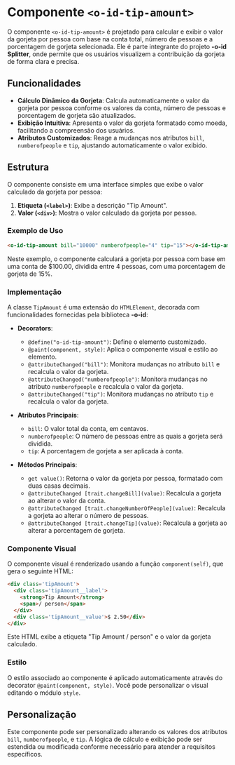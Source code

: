 # Componente `<o-id-tip-amount>`

O componente `<o-id-tip-amount>` é projetado para calcular e exibir o valor da gorjeta por pessoa com base na conta total, número de pessoas e a porcentagem de gorjeta selecionada. Ele é parte integrante do projeto **-o-id Splitter**, onde permite que os usuários visualizem a contribuição da gorjeta de forma clara e precisa.

## Funcionalidades

- **Cálculo Dinâmico da Gorjeta**: Calcula automaticamente o valor da gorjeta por pessoa conforme os valores da conta, número de pessoas e porcentagem de gorjeta são atualizados.
- **Exibição Intuitiva**: Apresenta o valor da gorjeta formatado como moeda, facilitando a compreensão dos usuários.
- **Atributos Customizados**: Reage a mudanças nos atributos `bill`, `numberofpeople` e `tip`, ajustando automaticamente o valor exibido.

## Estrutura

O componente consiste em uma interface simples que exibe o valor calculado da gorjeta por pessoa:

1. **Etiqueta (`<label>`)**: Exibe a descrição "Tip Amount".
2. **Valor (`<div>`)**: Mostra o valor calculado da gorjeta por pessoa.

### Exemplo de Uso

```html
<o-id-tip-amount bill="10000" numberofpeople="4" tip="15"></o-id-tip-amount>
```

Neste exemplo, o componente calculará a gorjeta por pessoa com base em uma conta de $100.00, dividida entre 4 pessoas, com uma porcentagem de gorjeta de 15%.

### Implementação

A classe `TipAmount` é uma extensão do `HTMLElement`, decorada com funcionalidades fornecidas pela biblioteca **-o-id**:

- **Decorators**:
  - `@define("o-id-tip-amount")`: Define o elemento customizado.
  - `@paint(component, style)`: Aplica o componente visual e estilo ao elemento.
  - `@attributeChanged("bill")`: Monitora mudanças no atributo `bill` e recalcula o valor da gorjeta.
  - `@attributeChanged("numberofpeople")`: Monitora mudanças no atributo `numberofpeople` e recalcula o valor da gorjeta.
  - `@attributeChanged("tip")`: Monitora mudanças no atributo `tip` e recalcula o valor da gorjeta.

- **Atributos Principais**:
  - `bill`: O valor total da conta, em centavos.
  - `numberofpeople`: O número de pessoas entre as quais a gorjeta será dividida.
  - `tip`: A porcentagem de gorjeta a ser aplicada à conta.

- **Métodos Principais**:
  - `get value()`: Retorna o valor da gorjeta por pessoa, formatado com duas casas decimais.
  - `@attributeChanged [trait.changeBill](value)`: Recalcula a gorjeta ao alterar o valor da conta.
  - `@attributeChanged [trait.changeNumberOfPeople](value)`: Recalcula a gorjeta ao alterar o número de pessoas.
  - `@attributeChanged [trait.changeTip](value)`: Recalcula a gorjeta ao alterar a porcentagem de gorjeta.

### Componente Visual

O componente visual é renderizado usando a função `component(self)`, que gera o seguinte HTML:

```html
<div class='tipAmount'>
  <div class='tipAmount__label'>
    <strong>Tip Amount</strong>
    <span>/ person</span>
  </div>
  <div class='tipAmount__value'>$ 2.50</div>
</div>
```

Este HTML exibe a etiqueta "Tip Amount / person" e o valor da gorjeta calculado.

### Estilo

O estilo associado ao componente é aplicado automaticamente através do decorator `@paint(component, style)`. Você pode personalizar o visual editando o módulo `style`.

## Personalização

Este componente pode ser personalizado alterando os valores dos atributos `bill`, `numberofpeople`, e `tip`. A lógica de cálculo e exibição pode ser estendida ou modificada conforme necessário para atender a requisitos específicos.
